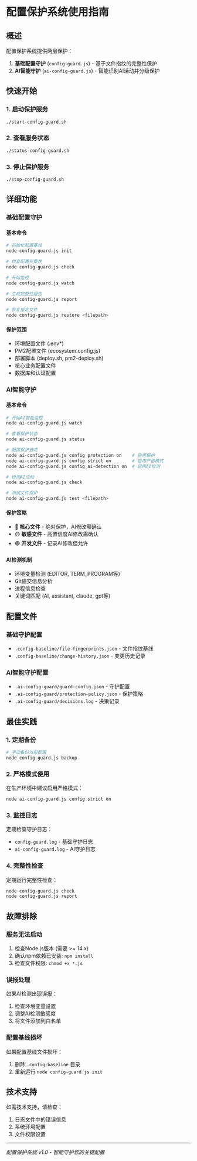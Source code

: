 # 配置保护系统使用指南

## 概述

配置保护系统提供两层保护：
1. **基础配置守护** (`config-guard.js`) - 基于文件指纹的完整性保护
2. **AI智能守护** (`ai-config-guard.js`) - 智能识别AI活动并分级保护

## 快速开始

### 1. 启动保护服务
```bash
./start-config-guard.sh
```

### 2. 查看服务状态
```bash
./status-config-guard.sh
```

### 3. 停止保护服务
```bash
./stop-config-guard.sh
```

## 详细功能

### 基础配置守护

#### 基本命令
```bash
# 初始化配置基线
node config-guard.js init

# 检查配置完整性
node config-guard.js check

# 开始监控
node config-guard.js watch

# 生成完整性报告
node config-guard.js report

# 恢复指定文件
node config-guard.js restore <filepath>
```

#### 保护范围
- 环境配置文件 (.env*)
- PM2配置文件 (ecosystem.config.js)
- 部署脚本 (deploy.sh, pm2-deploy.sh)
- 核心业务配置文件
- 数据库和认证配置

### AI智能守护

#### 基本命令
```bash
# 开始AI智能监控
node ai-config-guard.js watch

# 查看保护状态
node ai-config-guard.js status

# 配置保护选项
node ai-config-guard.js config protection on    # 启用保护
node ai-config-guard.js config strict on        # 启用严格模式
node ai-config-guard.js config ai-detection on  # 启用AI检测

# 检测AI活动
node ai-config-guard.js check

# 测试文件保护
node ai-config-guard.js test <filepath>
```

#### 保护策略
- 🔴 **核心文件** - 绝对保护，AI修改需确认
- 🟡 **敏感文件** - 高置信度AI修改需确认  
- 🟢 **开发文件** - 记录AI修改但允许

#### AI检测机制
- 环境变量检测 (EDITOR, TERM_PROGRAM等)
- Git提交信息分析
- 进程信息检查
- 关键词匹配 (AI, assistant, claude, gpt等)

## 配置文件

### 基础守护配置
- `.config-baseline/file-fingerprints.json` - 文件指纹基线
- `.config-baseline/change-history.json` - 变更历史记录

### AI智能守护配置  
- `.ai-config-guard/guard-config.json` - 守护配置
- `.ai-config-guard/protection-policy.json` - 保护策略
- `.ai-config-guard/decisions.log` - 决策记录

## 最佳实践

### 1. 定期备份
```bash
# 手动备份当前配置
node config-guard.js backup
```

### 2. 严格模式使用
在生产环境中建议启用严格模式：
```bash
node ai-config-guard.js config strict on
```

### 3. 监控日志
定期检查守护日志：
- `config-guard.log` - 基础守护日志
- `ai-config-guard.log` - AI守护日志

### 4. 完整性检查
定期运行完整性检查：
```bash
node config-guard.js check
node config-guard.js report
```

## 故障排除

### 服务无法启动
1. 检查Node.js版本 (需要 >= 14.x)
2. 确认npm依赖已安装: `npm install`
3. 检查文件权限: `chmod +x *.js`

### 误报处理
如果AI检测出现误报：
1. 检查环境变量设置
2. 调整AI检测敏感度
3. 将文件添加到白名单

### 配置基线损坏
如果配置基线文件损坏：
1. 删除 `.config-baseline` 目录
2. 重新运行 `node config-guard.js init`

## 技术支持

如需技术支持，请检查：
1. 日志文件中的错误信息
2. 系统环境配置
3. 文件权限设置

---
*配置保护系统 v1.0 - 智能守护您的关键配置*
